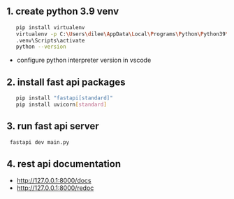 ## 1. create python 3.9 venv
```bash
   pip install virtualenv
   virtualenv -p C:\Users\dilee\AppData\Local\Programs\Python\Python39\python.exe .venv
   .venv\Scripts\activate
   python --version
```   
   - configure  python interpreter version in vscode


## 2. install fast api packages 
```bash
   pip install "fastapi[standard]"
   pip install uvicorn[standard]
```      


## 3. run fast api server
   ```bash
    fastapi dev main.py
   ```   


## 4. rest api documentation
   - http://127.0.0.1:8000/docs
   - http://127.0.0.1:8000/redoc


